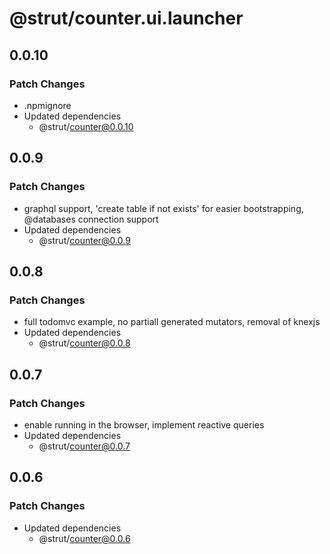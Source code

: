 # @strut/counter.ui.launcher

## 0.0.10

### Patch Changes

- .npmignore
- Updated dependencies
  - @strut/counter@0.0.10

## 0.0.9

### Patch Changes

- graphql support, 'create table if not exists' for easier bootstrapping, @databases connection support
- Updated dependencies
  - @strut/counter@0.0.9

## 0.0.8

### Patch Changes

- full todomvc example, no partiall generated mutators, removal of knexjs
- Updated dependencies
  - @strut/counter@0.0.8

## 0.0.7

### Patch Changes

- enable running in the browser, implement reactive queries
- Updated dependencies
  - @strut/counter@0.0.7

## 0.0.6

### Patch Changes

- Updated dependencies
  - @strut/counter@0.0.6
